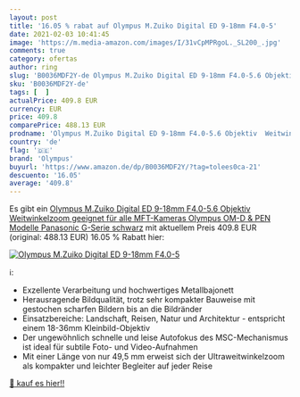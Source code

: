 ```yaml
---
layout: post
title: '16.05 % rabat auf Olympus M.Zuiko Digital ED 9-18mm F4.0-5'
date: 2021-02-03 10:41:45
image: 'https://m.media-amazon.com/images/I/31vCpMPRgoL._SL200_.jpg'
comments: true
category: ofertas
author: ring
slug: 'B0036MDF2Y-de Olympus M.Zuiko Digital ED 9-18mm F4.0-5.6 Objektiv...'
sku: 'B0036MDF2Y-de'
tags: [  ]
actualPrice: 409.8 EUR
currency: EUR
price: 409.8
comparePrice: 488.13 EUR
prodname: 'Olympus M.Zuiko Digital ED 9-18mm F4.0-5.6 Objektiv  Weitwinkelzoom  geeignet für alle MFT-Kameras  Olympus OM-D & PEN Modelle  Panasonic G-Serie   schwarz'
country: 'de'
flag: '🇩🇪'
brand: 'Olympus'
buyurl: 'https://www.amazon.de/dp/B0036MDF2Y/?tag=tolees0ca-21'
descuento: '16.05'
average: '409.8'
---
```


Es gibt ein [Olympus M.Zuiko Digital ED 9-18mm F4.0-5.6 Objektiv  Weitwinkelzoom  geeignet für alle MFT-Kameras  Olympus OM-D & PEN Modelle  Panasonic G-Serie   schwarz](https://www.amazon.de/dp/B0036MDF2Y/?tag=tolees0ca-21) mit aktuellem Preis 409.8 EUR (original: 488.13 EUR) 16.05 % Rabatt hier:

[![Olympus M.Zuiko Digital ED 9-18mm F4.0-5](https://m.media-amazon.com/images/I/31vCpMPRgoL._SL200_.jpg)](https://www.amazon.de/dp/B0036MDF2Y/?tag=tolees0ca-21)

ℹ️:

- Exzellente Verarbeitung und hochwertiges Metallbajonett
- Herausragende Bildqualität, trotz sehr kompakter Bauweise mit gestochen scharfen Bildern bis an die Bildränder
- Einsatzbereiche: Landschaft, Reisen, Natur und Architektur - entspricht einem 18-36mm Kleinbild-Objektiv
- Der ungewöhnlich schnelle und leise Autofokus des MSC-Mechanismus ist ideal für subtile Foto- und Video-Aufnahmen
- Mit einer Länge von nur 49,5 mm erweist sich der Ultraweitwinkelzoom als kompakter und leichter Begleiter auf jeder Reise

[🛒 kauf es hier!!](https://www.amazon.de/dp/B0036MDF2Y/?tag=tolees0ca-21)
